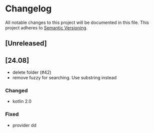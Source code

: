 # Changelog

All notable changes to this project will be documented in this file.
This project adheres to [Semantic Versioning](https://semver.org/spec/v2.0.0.html).

## [Unreleased]

## [24.08]

- delete folder (#42)
- remove fuzzy for searching. Use substring instead

### Changed

- kotlin 2.0

### Fixed

- provider dd
